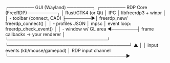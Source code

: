  ┌──────── GUI (Wayland) ────────┐         ┌──────── RDP Core (FreeRDP) ─────────┐
 │  Rust/GTK4 (or Qt)            │   IPC   │  libfreerdp3 + winpr                │
 │  - toolbar (connect, CAD)     ├────────►│  freerdp_new/ freerdp_connect()     │
 │  - profiles JSON              │  mpsc   │  event loop: freerdp_check_event()  │
 │  - window w/ GL area          ◄────────┤  frame callbacks → your renderer     │
 └───────────────────────────────┘         └──────────────────────────────────────┘
                ▲                                     │
                │ input events (kb/mouse/gamepad)     │ RDP input channel
                └─────────────────────────────────────►